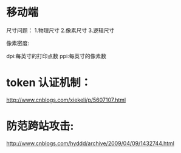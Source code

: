 
# 移动端
尺寸问题：
1.物理尺寸
2.像素尺寸
3.逻辑尺寸

像素密度:

dpi:每英寸的打印点数
ppi:每英寸的像素数


# token 认证机制：
http://www.cnblogs.com/xiekeli/p/5607107.html

# 防范跨站攻击:
http://www.cnblogs.com/hyddd/archive/2009/04/09/1432744.html



